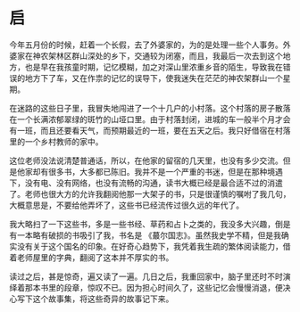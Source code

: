 # 启

今年五月份的时候，赶着一个长假，去了外婆家的，为的是处理一些个人事务。外婆家在神农架林区群山深处的乡下，交通较为闭塞，而且，我最后一次去到这个地方，也是早在我孩童时期，记忆模糊，加之对深山里浓重乡音的陌生，导致我在错误的地方下了车，又在作祟的记忆的误导下，使我迷失在茫茫的神农架群山一个星期。

在迷路的这些日子里，我冒失地闯进了一个十几户的小村落。这个村落的房子散落在一个长满浓郁翠绿的斑竹的山垭口里。由于村落封闭，进城的车一般半个月才会有一班，而且还要看天气，而预期最近的一班，要在五天之后。我只好借宿在村落里的一个乡村教师的家中。

这位老师没法说清楚普通话，所以，在他家的留宿的几天里，也没有多少交流。但是他家却有很多书，大多都已陈旧。我并不是一个严重的书迷，但是在那种境遇下，没有电、没有网络，也没有流畅的沟通，读书大概已经是最合适不过的消遣了。老师也很大方的允许我翻阅他那一大架子的书，只是很谨慎的嘱咐了我几句，大概意思是，不要给他弄坏了，这些书已经流传过很久远的年代了。

我大略扫了一下这些书，多是一些书经、草药和占卜之类的，我没多大兴趣，倒是有一本略有破损的书吸引了我，书名是 《蕞尔国志》。虽然我史学不精，但是我确实没有关于这个国名的印象。在好奇心趋势下，我凭着我生疏的繁体阅读能力，借着老师屋里的字典，翻阅了这本并不厚实的书。

读过之后，甚是惊奇，遍又读了一遍。几日之后，我重回家中，脑子里还时不时演绎着那本书里的段章，惊叹不已。因为担心时间久了，这些记忆会慢慢消退，便决心写下这个故事集，将这些奇异的故事记下来。

